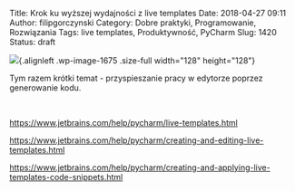Title: Krok ku wyższej wydajności z live templates
Date: 2018-04-27 09:11
Author: filipgorczynski
Category: Dobre praktyki, Programowanie, Rozwiązania
Tags: live templates, Produktywność, PyCharm
Slug: 1420
Status: draft

![](https://filipgorczynski.files.wordpress.com/2018/03/pycharm_logo.png){.alignleft .wp-image-1675 .size-full width="128" height="128"}

Tym razem krótki temat - przyspieszanie pracy w edytorze poprzez generowanie kodu.

 

https://www.jetbrains.com/help/pycharm/live-templates.html

https://www.jetbrains.com/help/pycharm/creating-and-editing-live-templates.html

https://www.jetbrains.com/help/pycharm/creating-and-applying-live-templates-code-snippets.html
